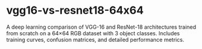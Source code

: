 # vgg16-vs-resnet18-64x64
A deep learning comparison of VGG-16 and ResNet-18 architectures trained from scratch on a 64×64 RGB dataset with 3 object classes. Includes training curves, confusion matrices, and detailed performance metrics.
